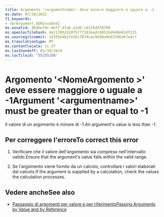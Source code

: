 ```yaml
---
title: Argomento '<argumentname>' deve essere maggiore o uguale a -1
ms.date: 07/20/2015
f1_keywords:
- vbrArgument_GEMinusOne1
ms.assetid: 4bdbef4c-6eff-4fab-a1d0-cb176d5f8798
ms.openlocfilehash: 4e217052d2875f77163eadc9051b4940e62df215
ms.sourcegitcommit: 14355b4b2fe5bcf874cac96d0a9e6376b567e4c7
ms.translationtype: MT
ms.contentlocale: it-IT
ms.lasthandoff: 01/30/2019
ms.locfileid: "55255108"
---
```

# <a name="argument-argumentname-must-be-greater-than-or-equal-to--1"></a><span data-ttu-id="f9eb8-102">Argomento '\<NomeArgomento >' deve essere maggiore o uguale a -1</span><span class="sxs-lookup"><span data-stu-id="f9eb8-102">Argument '\<argumentname>' must be greater than or equal to -1</span></span>
<span data-ttu-id="f9eb8-103">Il valore di un argomento è minore di -1.</span><span class="sxs-lookup"><span data-stu-id="f9eb8-103">An argument's value is less than -1.</span></span>  
  
## <a name="to-correct-this-error"></a><span data-ttu-id="f9eb8-104">Per correggere l'errore</span><span class="sxs-lookup"><span data-stu-id="f9eb8-104">To correct this error</span></span>  
  
1.  <span data-ttu-id="f9eb8-105">Verificare che il valore dell'argomento sia compreso nell'intervallo valido.</span><span class="sxs-lookup"><span data-stu-id="f9eb8-105">Ensure that the argument's value falls within the valid range.</span></span>  
  
2.  <span data-ttu-id="f9eb8-106">Se l'argomento viene fornito da un calcolo, controllare i valori elaborati dal calcolo.</span><span class="sxs-lookup"><span data-stu-id="f9eb8-106">If the argument is supplied by a calculation, check the values the calculation processes.</span></span>  
  
## <a name="see-also"></a><span data-ttu-id="f9eb8-107">Vedere anche</span><span class="sxs-lookup"><span data-stu-id="f9eb8-107">See also</span></span>
- [<span data-ttu-id="f9eb8-108">Passaggio di argomenti per valore e per riferimento</span><span class="sxs-lookup"><span data-stu-id="f9eb8-108">Passing Arguments by Value and by Reference</span></span>](../../visual-basic/programming-guide/language-features/procedures/passing-arguments-by-value-and-by-reference.md)

